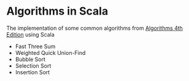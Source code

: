 Algorithms in Scala
===================

The implementation of some common algorithms from [Algorithms 4th Edition](http://algs4.cs.princeton.edu/home/) using Scala

* Fast Three Sum
* Weighted Quick Union-Find
* Bubble Sort
* Selection Sort
* Insertion Sort
